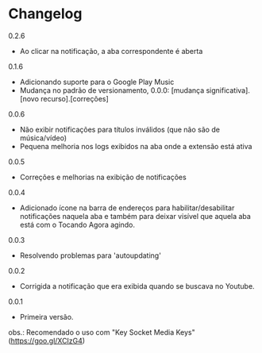 # Changelog #

0.2.6
- Ao clicar na notificação, a aba correspondente é aberta

0.1.6
- Adicionando suporte para o Google Play Music
- Mudança no padrão de versionamento, 0.0.0: [mudança significativa].[novo recurso].[correções]

0.0.6
- Não exibir notificações para títulos inválidos (que não são de música/vídeo)
- Pequena melhoria nos logs exibidos na aba onde a extensão está ativa

0.0.5
- Correções e melhorias na exibição de notificações

0.0.4
- Adicionado ícone na barra de endereços para habilitar/desabilitar notificações naquela aba e também para deixar visível que aquela aba está com o Tocando Agora agindo.

0.0.3
- Resolvendo problemas para 'autoupdating'

0.0.2
- Corrigida a notificação que era exibida quando se buscava no Youtube.

0.0.1
- Primeira versão.


obs.: Recomendado o uso com "Key Socket Media Keys" (https://goo.gl/XCIzG4)